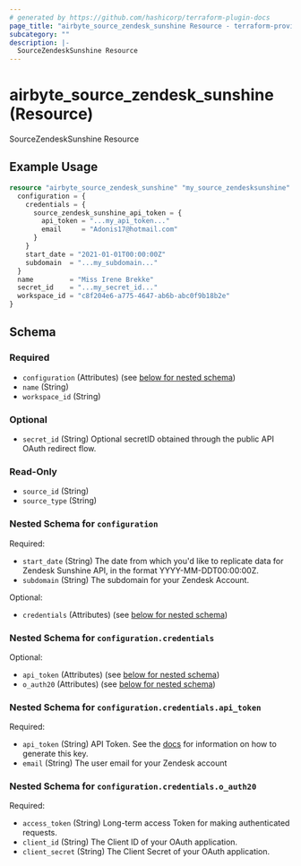 ```yaml
---
# generated by https://github.com/hashicorp/terraform-plugin-docs
page_title: "airbyte_source_zendesk_sunshine Resource - terraform-provider-airbyte"
subcategory: ""
description: |-
  SourceZendeskSunshine Resource
---
```


# airbyte_source_zendesk_sunshine (Resource)

SourceZendeskSunshine Resource

## Example Usage

```terraform
resource "airbyte_source_zendesk_sunshine" "my_source_zendesksunshine" {
  configuration = {
    credentials = {
      source_zendesk_sunshine_api_token = {
        api_token = "...my_api_token..."
        email     = "Adonis17@hotmail.com"
      }
    }
    start_date = "2021-01-01T00:00:00Z"
    subdomain  = "...my_subdomain..."
  }
  name         = "Miss Irene Brekke"
  secret_id    = "...my_secret_id..."
  workspace_id = "c8f204e6-a775-4647-ab6b-abc0f9b18b2e"
}
```

<!-- schema generated by tfplugindocs -->
## Schema

### Required

- `configuration` (Attributes) (see [below for nested schema](#nestedatt--configuration))
- `name` (String)
- `workspace_id` (String)

### Optional

- `secret_id` (String) Optional secretID obtained through the public API OAuth redirect flow.

### Read-Only

- `source_id` (String)
- `source_type` (String)

<a id="nestedatt--configuration"></a>
### Nested Schema for `configuration`

Required:

- `start_date` (String) The date from which you'd like to replicate data for Zendesk Sunshine API, in the format YYYY-MM-DDT00:00:00Z.
- `subdomain` (String) The subdomain for your Zendesk Account.

Optional:

- `credentials` (Attributes) (see [below for nested schema](#nestedatt--configuration--credentials))

<a id="nestedatt--configuration--credentials"></a>
### Nested Schema for `configuration.credentials`

Optional:

- `api_token` (Attributes) (see [below for nested schema](#nestedatt--configuration--credentials--api_token))
- `o_auth20` (Attributes) (see [below for nested schema](#nestedatt--configuration--credentials--o_auth20))

<a id="nestedatt--configuration--credentials--api_token"></a>
### Nested Schema for `configuration.credentials.api_token`

Required:

- `api_token` (String) API Token. See the <a href="https://docs.airbyte.com/integrations/sources/zendesk_sunshine">docs</a> for information on how to generate this key.
- `email` (String) The user email for your Zendesk account


<a id="nestedatt--configuration--credentials--o_auth20"></a>
### Nested Schema for `configuration.credentials.o_auth20`

Required:

- `access_token` (String) Long-term access Token for making authenticated requests.
- `client_id` (String) The Client ID of your OAuth application.
- `client_secret` (String) The Client Secret of your OAuth application.


